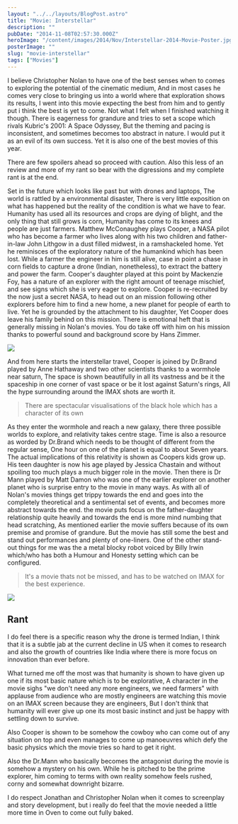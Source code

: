 ```yaml
---
layout: "../../layouts/BlogPost.astro"
title: "Movie: Interstellar"
description: ""
pubDate: "2014-11-08T02:57:30.000Z"
heroImage: "/content/images/2014/Nov/Interstellar-2014-Movie-Poster.jpg"
posterImage: ""
slug: "movie-interstellar"
tags: ["Movies"]
---
```


I believe Christopher Nolan to have one of the best senses when to comes to exploring the potential of the cinematic medium, And in most cases he comes very close to bringing us into a world where that exploration shows its results, I went into this movie expecting the best from him and to gently put i think the best is yet to come. Not what I felt when I finished watching it though. There is eagerness for grandure and tries to set a scope which rivals Kubric's 2001: A Space Odyssey, But the theming and pacing is inconsistent, and sometimes becomes too abstract in nature. I would put it as an evil of its own success. Yet it is also one of the best movies of this year.


There are few spoilers ahead so proceed with caution. Also this less of an review and more of my rant so bear with the digressions and my complete rant is at the end.

Set in the future which looks like past but with drones and laptops, The world is rattled by a environmental disaster, There is very little exposition on what has happened but the reality of the condition is what we have to fear. Humanity has used all its resources and crops are dying of blight, and the only thing that still grows is corn, Humanity has come to its knees and people are just farmers.
Matthew McConaughey plays Cooper, a NASA pilot who has become a farmer who lives along with his two children and father-in-law John Lithgow in a dust filled midwest, in a ramshackeled home. Yet he reminisces of the exploratory nature of the humankind which has been lost. While a farmer the engineer in him is still alive, case in point a chase in corn fields to capture a drone (Indian, nonetheless), to extract the battery and power the farm.
Cooper's daughter played at this point by Mackenzie Foy, has a nature of an explorer with the right amount of teenage mischief, and see signs which she is very eager to explore. 
Cooper is re-recruited by the now just a secret NASA, to head out on an mission following other explorers before him to find a new home, a new planet for people of earth to live. Yet he is grounded by the attachment to his daughter, Yet Cooper does leave his family behind on this mission.
There is emotional heft that is generally missing in Nolan's movies. You do take off with him on his mission thanks to powerful sound and background score by Hans Zimmer.

![](/content/images/2014/Nov/interstellar_blackhole.png)

And from here starts the interstellar travel, Cooper is joined by Dr.Brand played by Anne Hathaway  and two other scientists thanks to a wormhole near saturn, 
The space is shown beautifully in all its vastness and be it the spaceship in one corner of vast space or be it lost against Saturn's rings, All the hype surrounding around the IMAX shots are worth it.

> There are spectacular visualisations of the black hole which has a character of its own 

As they enter the wormhole and reach a new galaxy, there three possible worlds to explore, and relativity takes centre stage. Time is also a resource as worded by Dr.Brand which needs to be thought of different from the regular sense, One hour on one of the planet is equal to about Seven years. The actual implications of this relativity is shown as Coopers kids grow up. His teen daughter is now his age played by Jessica Chastain and without spoiling too much plays a much bigger role in the movie.
Then there is Dr Mann played by Matt Damon who was one of the earlier explorer on another planet who is surprise entry to the movie in many ways.
As with all of Nolan's movies things get trippy towards the end and goes into the completely theoretical and a sentimental set of events, and becomes more abstract towards the end. the movie puts focus on the father-daughter relationship quite heavily and towards the end is more mind numbing that head scratching,
As mentioned earlier the movie suffers because of its own premise and promise of grandure. But the movie has still some the best and stand out performances and plenty of one-liners. One of the other stand-out things for me was the a metal blocky robot voiced by Billy Irwin which/who has both a Humour and Honesty setting which can be configured.

> It's a movie thats not be missed, and has to be watched on IMAX for the best experience.

![](/content/images/2014/Nov/interstellar_2.jpg)

## Rant

I do feel there is a specific reason why the drone is termed Indian, I think that it is a subtle jab at the current decline in US when it comes to research and also the growth of countries like India where there is more focus on innovation than ever before.

What turned me off the most was that humanity is shown to have given up one if its most basic nature which is to be explorative, A character in the movie sighs "we don't need any more engineers, we need farmers" with applause from audience who are mostly engineers are watching this movie on an IMAX screen because they are engineers, But I don't think that humanity will ever give up one its most basic instinct and just be happy with settling down to survive.

Also Cooper is shown to be somehow the cowboy who can come out of any situation on top and even manages to come up manoeuvres which defy the basic physics which the movie tries so hard to get it right. 

Also the Dr.Mann who basically becomes the antagonist during the movie is somehow a mystery on his own. While he is pitched to be the prime explorer, him coming to terms with own reality somehow feels rushed, corny and somewhat downright bizarre.

I do respect Jonathan and Christopher Nolan when it comes to screenplay and story development, but i really do feel that the movie needed  a little more time in Oven to come out fully baked.
